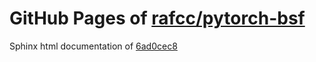 GitHub Pages of [rafcc/pytorch-bsf](https://github.com/rafcc/pytorch-bsf.git)
===
Sphinx html documentation of [6ad0cec8](https://github.com/rafcc/pytorch-bsf/tree/6ad0cec8f99c2d80fa07303124c606f3f79ef984)
